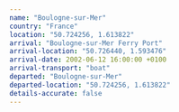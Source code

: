 ```yaml
---
name: "Boulogne-sur-Mer"
country: "France"
location: "50.724256, 1.613822"
arrival: "Boulogne-sur-Mer Ferry Port"
arrival-location: "50.726440, 1.593476"
arrival-date: 2002-06-12 16:00:00 +0100
arrival-transport: "boat"
departed: "Boulogne-sur-Mer"
departed-location: "50.724256, 1.613822"
details-accurate: false
---
```

